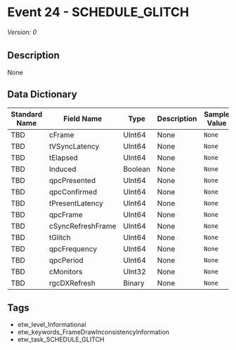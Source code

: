 # Event 24 - SCHEDULE_GLITCH
###### Version: 0

## Description
None

## Data Dictionary
|Standard Name|Field Name|Type|Description|Sample Value|
|---|---|---|---|---|
|TBD|cFrame|UInt64|None|`None`|
|TBD|tVSyncLatency|UInt64|None|`None`|
|TBD|tElapsed|UInt64|None|`None`|
|TBD|Induced|Boolean|None|`None`|
|TBD|qpcPresented|UInt64|None|`None`|
|TBD|qpcConfirmed|UInt64|None|`None`|
|TBD|tPresentLatency|UInt64|None|`None`|
|TBD|qpcFrame|UInt64|None|`None`|
|TBD|cSyncRefreshFrame|UInt64|None|`None`|
|TBD|tGlitch|UInt64|None|`None`|
|TBD|qpcFrequency|UInt64|None|`None`|
|TBD|qpcPeriod|UInt64|None|`None`|
|TBD|cMonitors|UInt32|None|`None`|
|TBD|rgcDXRefresh|Binary|None|`None`|

## Tags
* etw_level_Informational
* etw_keywords_FrameDrawInconsistencyInformation
* etw_task_SCHEDULE_GLITCH